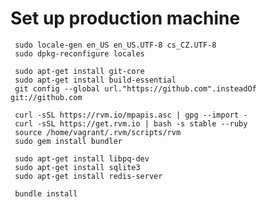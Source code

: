
Set up production machine
=========================

     sudo locale-gen en_US en_US.UTF-8 cs_CZ.UTF-8
     sudo dpkg-reconfigure locales

     sudo apt-get install git-core
     sudo apt-get install build-essential
     git config --global url."https://github.com".insteadOf git://github.com

     curl -sSL https://rvm.io/mpapis.asc | gpg --import -
     curl -sSL https://get.rvm.io | bash -s stable --ruby
     source /home/vagrant/.rvm/scripts/rvm
     sudo gem install bundler

     sudo apt-get install libpq-dev
     sudo apt-get install sqlite3
     sudo apt-get install redis-server

     bundle install
